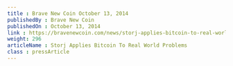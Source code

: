 ```yaml
---
title : Brave New Coin October 13, 2014
publishedBy : Brave New Coin
publishedOn : October 13, 2014
link : https://bravenewcoin.com/news/storj-applies-bitcoin-to-real-world-problems
weight: 296
articleName : Storj Applies Bitcoin To Real World Problems
class : pressArticle
---
```

